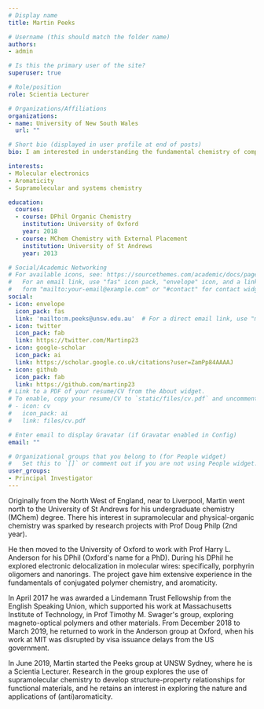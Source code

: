 ```yaml
---
# Display name
title: Martin Peeks

# Username (this should match the folder name)
authors:
- admin

# Is this the primary user of the site?
superuser: true

# Role/position
role: Scientia Lecturer

# Organizations/Affiliations
organizations:
- name: University of New South Wales
  url: ""

# Short bio (displayed in user profile at end of posts)
bio: I am interested in understanding the fundamental chemistry of complex molecules and molecular systems.

interests:
- Molecular electronics
- Aromaticity
- Supramolecular and systems chemistry

education:
  courses:
  - course: DPhil Organic Chemistry
    institution: University of Oxford
    year: 2018
  - course: MChem Chemistry with External Placement
    institution: University of St Andrews
    year: 2013

# Social/Academic Networking
# For available icons, see: https://sourcethemes.com/academic/docs/page-builder/#icons
#   For an email link, use "fas" icon pack, "envelope" icon, and a link in the
#   form "mailto:your-email@example.com" or "#contact" for contact widget.
social:
- icon: envelope
  icon_pack: fas
  link: 'mailto:m.peeks@unsw.edu.au'  # For a direct email link, use "mailto:test@example.org".
- icon: twitter
  icon_pack: fab
  link: https://twitter.com/Martinp23
- icon: google-scholar
  icon_pack: ai
  link: https://scholar.google.co.uk/citations?user=ZamPp84AAAAJ
- icon: github
  icon_pack: fab
  link: https://github.com/martinp23
# Link to a PDF of your resume/CV from the About widget.
# To enable, copy your resume/CV to `static/files/cv.pdf` and uncomment the lines below.
# - icon: cv
#   icon_pack: ai
#   link: files/cv.pdf

# Enter email to display Gravatar (if Gravatar enabled in Config)
email: ""

# Organizational groups that you belong to (for People widget)
#   Set this to `[]` or comment out if you are not using People widget.
user_groups:
- Principal Investigator
---
```


Originally from the North West of England, near to Liverpool, Martin went north to the University of St Andrews for his undergraduate chemistry (MChem) degree. There his interest in supramolecular and physical-organic chemistry was sparked by research projects with Prof Doug Philp (2nd year).

He then moved to the University of Oxford to work with Prof Harry L. Anderson for his DPhil (Oxford's name for a PhD). During his DPhil he explored electronic delocalization in molecular wires: specifically, porphyrin oligomers and nanorings. The project gave him extensive experience in the fundamentals of conjugated polymer chemistry, and aromaticity.

In April 2017 he was awarded a Lindemann Trust Fellowship from the English Speaking Union, which supported his work at Massachusetts Institute of Technology, in Prof Timothy M. Swager's group, exploring magneto-optical polymers and other materials. From December 2018 to March 2019, he returned to work in the Anderson group at Oxford, when his work at MIT was disrupted by visa issuance delays from the US government. 

In June 2019, Martin started the Peeks group at UNSW Sydney, where he is a Scientia Lecturer. Research in the group explores the use of supramolecular chemistry to develop structure-property relationships for functional materials, and he retains an interest in exploring the nature and applications of (anti)aromaticity.


